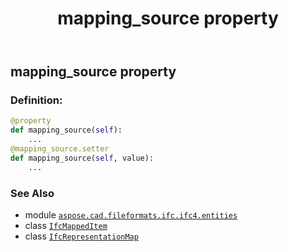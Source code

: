 ﻿---
title: mapping_source property
second_title: Aspose.CAD for Python via .NET API References
description: 
type: docs
weight: 60
url: /python-net/aspose.cad.fileformats.ifc.ifc4.entities/ifcmappeditem/mapping_source/
is_root: false
---

## mapping_source property

### Definition:
```python
@property
def mapping_source(self):
    ...
@mapping_source.setter
def mapping_source(self, value):
    ...
```

### See Also
* module [`aspose.cad.fileformats.ifc.ifc4.entities`](../../)
* class [`IfcMappedItem`](/cad/python-net/aspose.cad.fileformats.ifc.ifc4.entities/ifcmappeditem)
* class [`IfcRepresentationMap`](/cad/python-net/aspose.cad.fileformats.ifc.ifc4.entities/ifcrepresentationmap)
